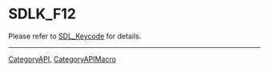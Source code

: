# SDLK_F12

Please refer to [SDL_Keycode](SDL_Keycode) for details.

----
[CategoryAPI](CategoryAPI), [CategoryAPIMacro](CategoryAPIMacro)

